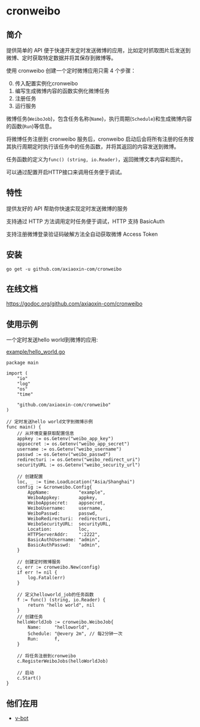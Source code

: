 # cronweibo

## 简介

提供简单的 API 便于快速开发定时发送微博的应用，比如定时抓取图片后发送到微博、定时获取特定数据并将其保存到微博等。

使用 cronweibo 创建一个定时微博应用只需 4 个步骤：

0. 传入配置实例化cronweibo
1. 编写生成微博内容的函数实例化微博任务
2. 注册任务
3. 运行服务

微博任务(`WeiboJob`)，包含任务名称(`Name`)，执行周期(`Schedule`)和生成微博内容的函数(`Run`)等信息。

将微博任务注册到 cronweibo 服务后，cronweibo 启动后会将所有注册的任务按其执行周期定时执行该任务中的任务函数，并将其返回的内容发送到微博。

任务函数的定义为`func() (string, io.Reader)`，返回微博文本内容和图片。

可以通过配置开启HTTP接口来调用任务便于调试。

## 特性

提供友好的 API 帮助你快速实现定时发送微博的服务

支持通过 HTTP 方法调用定时任务便于调试，HTTP 支持 BasicAuth

支持注册微博登录验证码破解方法全自动获取微博 Access Token

## 安装

```
go get -u github.com/axiaoxin-com/cronweibo
```

## 在线文档

<https://godoc.org/github.com/axiaoxin-com/cronweibo>

## 使用示例

一个定时发送hello world到微博的应用:

[example/hello_world.go](/example/helloworld.go)

```golang
package main

import (
	"io"
	"log"
	"os"
	"time"

	"github.com/axiaoxin-com/cronweibo"
)

// 定时发送hello world文字到微博示例
func main() {
	// 从环境变量获取配置信息
	appkey := os.Getenv("weibo_app_key")
	appsecret := os.Getenv("weibo_app_secret")
	username := os.Getenv("weibo_username")
	passwd := os.Getenv("weibo_passwd")
	redirecturi := os.Getenv("weibo_redirect_uri")
	securityURL := os.Getenv("weibo_security_url")

	// 创建配置
	loc, _ := time.LoadLocation("Asia/Shanghai")
	config := &cronweibo.Config{
		AppName:           "example",
		WeiboAppkey:       appkey,
		WeiboAppsecret:    appsecret,
		WeiboUsername:     username,
		WeiboPasswd:       passwd,
		WeiboRedirecturi:  redirecturi,
		WeiboSecurityURL:  securityURL,
		Location:          loc,
		HTTPServerAddr:    ":2222",
		BasicAuthUsername: "admin",
		BasicAuthPasswd:   "admin",
	}

	// 创建定时微博服务
	c, err := cronweibo.New(config)
	if err != nil {
		log.Fatal(err)
	}

	// 定义helloworld_job的任务函数
	f := func() (string, io.Reader) {
		return "hello world", nil
	}
	// 创建任务
	helloWorldJob := cronweibo.WeiboJob{
		Name:     "helloworld",
		Schedule: "@every 2m", // 每2分钟一次
		Run:      f,
	}

	// 将任务注册到cronweibo
	c.RegisterWeiboJobs(helloWorldJob)

	// 启动
	c.Start()
}
```

## 他们在用

- [v-bot](https://github.com/axiaoxin-com/v-bot)
